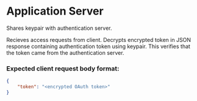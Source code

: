 # Application Server
Shares keypair with authentication server.

Recieves access requests from client. Decrypts encrypted token in JSON response containing authentication token using keypair. This verifies that the token came from the authentication server.

### Expected client request body format:
```json
{
    "token": "<encrypted OAuth token>"
}
```